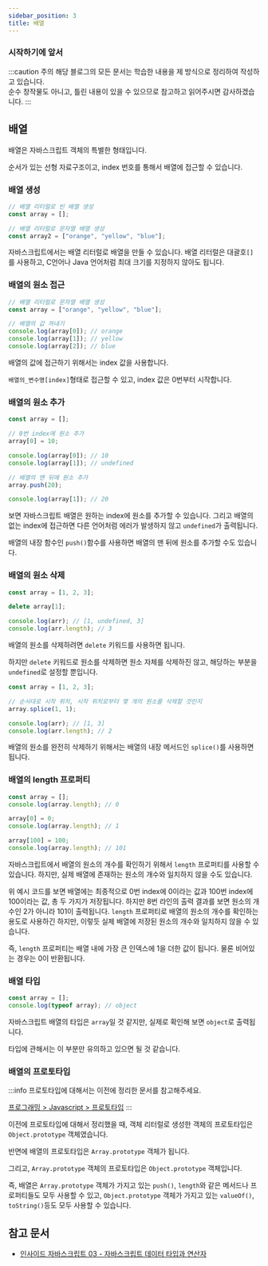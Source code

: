 ```yaml
---
sidebar_position: 3
title: 배열
---
```


### 시작하기에 앞서

:::caution 주의
해당 블로그의 모든 문서는 학습한 내용을 제 방식으로 정리하여 작성하고 있습니다. <br/>
순수 창작물도 아니고, 틀린 내용이 있을 수 있으므로 참고하고 읽어주시면 감사하겠습니다.
:::

## 배열

배열은 자바스크립트 객체의 특별한 형태입니다.

순서가 있는 선형 자료구조이고, index 번호를 통해서 배열에 접근할 수 있습니다.

### 배열 생성

```javascript showLineNumbers
// 배열 리터럴로 빈 배열 생성
const array = [];

// 배열 리터럴로 문자열 배열 생성
const array2 = ["orange", "yellow", "blue"];
```

자바스크립트에서는 배열 리터럴로 배열을 만들 수 있습니다.
배열 리터럴은 대괄호`[]`를 사용하고, C언어나 Java 언어처럼 최대 크기를 지정하지 않아도 됩니다.

### 배열의 원소 접근

```javascript showLineNumbers
// 배열 리터럴로 문자열 배열 생성
const array = ["orange", "yellow", "blue"];

// 배열의 값 꺼내기
console.log(array[0]); // orange
console.log(array[1]); // yellow
console.log(array[2]); // blue
```

배열의 값에 접근하기 위해서는 index 값을 사용합니다.

`배열의_변수명[index]`형태로 접근할 수 있고, index 값은 0번부터 시작합니다.

### 배열의 원소 추가

```javascript showLineNumbers
const array = [];

// 0번 index에 원소 추가
array[0] = 10;

console.log(array[0]); // 10
console.log(array[1]); // undefined

// 배열의 맨 뒤에 원소 추가
array.push(20);

console.log(array[1]); // 20
```

보면 자바스크립트 배열은 원하는 index에 원소를 추가할 수 있습니다.
그리고 배열의 없는 index에 접근하면 다른 언어처럼 에러가 발생하지 않고 `undefined`가 출력됩니다.

배열의 내장 함수인 `push()`함수를 사용하면 배열의 맨 뒤에 원소를 추가할 수도 있습니다.

### 배열의 원소 삭제

```javascript showLineNumbers title='delete 키워드로 배열의 원소 삭제'
const array = [1, 2, 3];

delete array[1];

console.log(arr); // [1, undefined, 3]
console.log(arr.length); // 3
```

배열의 원소를 삭제하려면 `delete` 키워드를 사용하면 됩니다.

하지만 `delete` 키워드로 원소를 삭제하면 원소 자체를 삭제하진 않고, 해당하는 부분을 `undefined`로 설정할 뿐입니다.

```javascript showLineNumbers title='splice() 배열 내장 메서드로 배열의 원소 삭제'
const array = [1, 2, 3];

// 순서대로 시작 위치, 시작 위치로부터 몇 개의 원소를 삭제할 것인지
array.splice(1, 1);

console.log(arr); // [1, 3]
console.log(arr.length); // 2
```

배열의 원소를 완전히 삭제하기 위해서는 배열의 내장 메서드인 `splice()`를 사용하면 됩니다.

### 배열의 length 프로퍼티

```javascript showLineNumbers
const array = [];
console.log(array.length); // 0

array[0] = 0;
console.log(array.length); // 1

array[100] = 100;
console.log(array.length); // 101
```

자바스크립트에서 배열의 원소의 개수를 확인하기 위해서 `length` 프로퍼티를 사용할 수 있습니다.
하지만, 실제 배열에 존재하는 원소의 개수와 일치하지 않을 수도 있습니다.

위 예시 코드를 보면 배열에는 최종적으로 0번 index에 0이라는 값과 100번 index에 100이라는 값, 총 두 가지가 저장됩니다.
하지만 8번 라인의 출력 결과를 보면 원소의 개수인 2가 아니라 101이 출력됩니다.
`length` 프로퍼티로 배열의 원소의 개수를 확인하는 용도로 사용하긴 하지만, 이렇듯 실제 배열에 저장된 원소의 개수와 일치하지 않을 수 있습니다.

즉, `length` 프로퍼티는 배열 내에 가장 큰 인덱스에 1을 더한 값이 됩니다. 물론 비어있는 경우는 0이 반환됩니다.

### 배열 타입

```javascript showLineNumbers
const array = [];
console.log(typeof array); // object
```

자바스크립트 배열의 타입은 `array`일 것 같지만, 실제로 확인해 보면 `object`로 출력됩니다.

타입에 관해서는 이 부분만 유의하고 있으면 될 것 같습니다.

### 배열의 프로토타입

:::info
프로토타입에 대해서는 이전에 정리한 문서를 참고해주세요.

[프로그래밍 > Javascript > 프로토타입](https://coldrain-f.netlify.app/programming/Javascript/%ED%94%84%EB%A1%9C%ED%86%A0%ED%83%80%EC%9E%85)
:::

이전에 프로토타입에 대해서 정리했을 때, 객체 리터럴로 생성한 객체의 프로토타입은 `Object.prototype` 객체였습니다.

반면에 배열의 프로토타입은 `Array.prototype` 객체가 됩니다.

그리고, `Array.prototype` 객체의 프로토타입은 `Object.prototype` 객체입니다.

즉, 배열은 `Array.prototype` 객체가 가지고 있는 `push()`, `length`와 같은 메서드나 프로퍼티들도 모두 사용할 수 있고,
`Object.prototype` 객체가 가지고 있는 `valueOf()`, `toString()`등도 모두 사용할 수 있습니다.

## 참고 문서

- [인사이드 자바스크립트 03 - 자바스크립트 데이터 타입과 연산자](http://www.yes24.com/Product/Goods/11781589)
